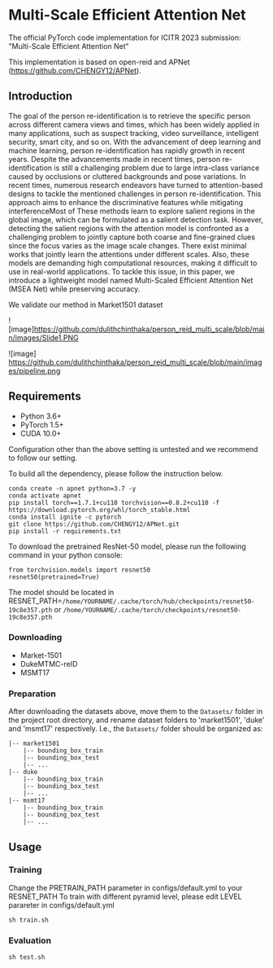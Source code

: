 # Multi-Scale Efficient Attention Net

The official PyTorch code implementation for ICITR 2023 submission: "Multi-Scale Efficient Attention Net"

This implementation is based on open-reid and APNet (https://github.com/CHENGY12/APNet).


## Introduction
The goal of the person re-identification is to retrieve the specific person across different camera views and times, which has been widely applied in many applications, such as suspect tracking, video surveillance, intelligent security, smart city, and so on. With the advancement of deep learning and machine learning, person re-identification has rapidly growth in recent years. Despite the advancements made in recent times, person re-identification is still a challenging problem due to large intra-class variance caused by occlusions or cluttered backgrounds and pose variations.
In recent times, numerous research endeavors have turned to attention-based designs to tackle the mentioned challenges in person re-identification. This approach aims to enhance the discriminative features while mitigating interferenceMost of  These methods learn to explore salient regions in the global image, which can be formulated as a salient detection task. However, detecting the salient regions with the attention model is confronted as a challenging problem to jointly capture both coarse and fine-grained clues since the focus varies as the image scale changes. There exist minimal works that jointly learn the attentions under different scales. Also, these models are demanding high computational resources, making it difficult to use in real-world applications. To tackle this issue, in this paper, we introduce a lightweight model named Multi-Scaled Efficient Attention Net (MSEA Net) while preserving accuracy.

We validate our method in Market1501 dataset


![image]https://github.com/dulithchinthaka/person_reid_multi_scale/blob/main/images/Slide1.PNG

![image]
https://github.com/dulithchinthaka/person_reid_multi_scale/blob/main/images/pipeline.png

## Requirements
- Python 3.6+
- PyTorch 1.5+
- CUDA 10.0+

Configuration other than the above setting is untested and we recommend to follow our setting.

To build all the dependency, please follow the instruction below.
```
conda create -n apnet python=3.7 -y
conda activate apnet
pip install torch==1.7.1+cu110 torchvision==0.8.2+cu110 -f https://download.pytorch.org/whl/torch_stable.html
conda install ignite -c pytorch
git clone https://github.com/CHENGY12/APNet.git
pip install -r requirements.txt
```

To download the pretrained ResNet-50 model, please run the following command in your python console:
```
from torchvision.models import resnet50
resnet50(pretrained=True)
```
The model should be located in RESNET_PATH=```/home/YOURNAME/.cache/torch/hub/checkpoints/resnet50-19c8e357.pth``` or ```/home/YOURNAME/.cache/torch/checkpoints/resnet50-19c8e357.pth```

### Downloading
- Market-1501
- DukeMTMC-reID 
- MSMT17
### Preparation
After downloading the datasets above, move them to the `Datasets/` folder in the project root directory, and rename dataset folders to 'market1501', 'duke' and 'msmt17' respectively. I.e., the `Datasets/` folder should be organized as:
```
|-- market1501
    |-- bounding_box_train
    |-- bounding_box_test
    |-- ...
|-- duke
    |-- bounding_box_train
    |-- bounding_box_test
    |-- ...
|-- msmt17
    |-- bounding_box_train
    |-- bounding_box_test
    |-- ...
```

## Usage
### Training
Change the PRETRAIN_PATH parameter in configs/default.yml to your RESNET_PATH
To train with different pyramid level, please edit LEVEL parareter in configs/default.yml
```
sh train.sh
```
### Evaluation
```
sh test.sh
```

